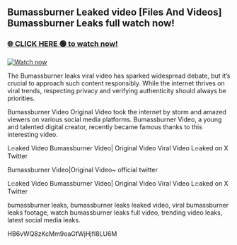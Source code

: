 ## Bumassburner Leaked video [Files And Videos] Bumassburner Leaks full watch now!

### [🌐 CLICK HERE 🟢 to watch now!](https://youleaks.live/)  

[![Watch now](https://camo.githubusercontent.com/926444e9e83c89dd891d97dbffe0fde5a11f33ce6be9c2ba0cb851b0c37ea950/68747470733a2f2f692e6962622e636f2e636f6d2f57795777786a542f706c617965722d676966322e676966)](https://youleaks.live/)

The Bumassburner leaks viral video has sparked widespread debate, but it’s crucial to approach such content responsibly. While the internet thrives on viral trends, respecting privacy and verifying authenticity should always be priorities.

Bumassburner Video Original Video took the internet by storm and amazed viewers on various social media platforms. Bumassburner Video, a young and talented digital creator, recently became famous thanks to this interesting video.

L𝚎aked Video Bumassburner Video| Original Video Viral Video L𝚎aked on X Twitter

Bumassburner Video|Original Video~ official twitter

L𝚎aked Video Bumassburner Video| Original Video Viral Video L𝚎aked on X Twitter

bumassburner leaks, bumassburner leaks leaked video, viral bumassburner leaks footage, watch bumassburner leaks full video, trending video leaks, latest social media leaks.

HB6vWQ8zKcMm9oaGfWjHjfI8LU6M
